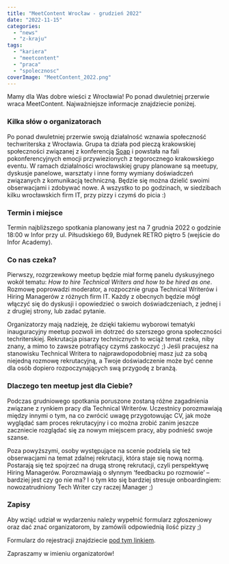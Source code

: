 ```yaml
---
title: "MeetContent Wrocław - grudzień 2022"
date: "2022-11-15"
categories:
  - "news"
  - "z-kraju"
tags:
  - "kariera"
  - "meetcontent"
  - "praca"
  - "spolecznosc"
coverImage: "MeetContent_2022.png"
---
```


Mamy dla Was dobre wieści z Wrocławia! Po ponad dwuletniej przerwie wraca MeetContent. Najważniejsze informacje znajdziecie poniżej.

### Kilka słów o organizatorach

Po ponad dwuletniej przerwie swoją działalność wznawia społeczność techwriterska z Wrocławia. Grupa ta działa pod pieczą krakowskiej społeczności związanej z konferencją [Soap](https://soapconf.com/) i powstała na fali pokonferencyjnych emocji przywiezionych z tegorocznego krakowskiego eventu. W ramach działalności wrocławskiej grupy planowane są meetupy, dyskusje panelowe, warsztaty i inne formy wymiany doświadczeń związanych z komunikacją techniczną. Będzie się można dzielić swoimi obserwacjami i zdobywać nowe. A wszystko to po godzinach, w siedzibach kilku wrocławskich firm IT, przy pizzy i czymś do picia :)

### **Termin i miejsce**

Termin najbliższego spotkania planowany jest na 7 grudnia 2022 o godzinie 18:00 w Infor przy ul. Piłsudskiego 69, Budynek RETRO piętro 5 (wejście do Infor Academy).

### **Co nas czeka?**

Pierwszy, rozgrzewkowy meetup będzie miał formę panelu dyskusyjnego wokół tematu: _How to hire Technical Writers and how to be hired as one_. Rozmowę poprowadzi moderator, a rozpocznie grupa Technical Writerów i Hiring Managerów z różnych firm IT. Każdy z obecnych będzie mógł włączyć się do dyskusji i opowiedzieć o swoich doświadczeniach, z jednej i z drugiej strony, lub zadać pytanie.

Organizatorzy mają nadzieję, że dzięki takiemu wyborowi tematyki inauguracyjny meetup pozwoli im dotrzeć do szerszego grona społeczności techriterskiej. Rekrutacja pisarzy technicznych to wciąż temat rzeka, niby znany, a mimo to zawsze potrafiący czymś zaskoczyć ;) Jeśli pracujesz na stanowisku Technical Writera to najprawdopodobniej masz już za sobą niejedną rozmowę rekrutacyjną, a Twoje doświadczenie może być cenne dla osób dopiero rozpoczynających swą przygodę z branżą.

### Dlaczego ten meetup jest dla Ciebie?

Podczas grudniowego spotkania poruszone zostaną różne zagadnienia związane z rynkiem pracy dla Technical Writerów. Uczestnicy porozmawiają między innymi o tym, na co zwrócić uwagę przygotowując CV, jak może wyglądać sam proces rekrutacyjny i co można zrobić zanim jeszcze zaczniecie rozglądać się za nowym miejscem pracy, aby podnieść swoje szanse.

Poza powyższymi, osoby występujące na scenie podzielą się też obserwacjami na temat zdalnej rekrutacji, która staje się nową normą. Postarają się też spojrzeć na drugą stronę rekrutacji, czyli perspektywę Hiring Managerów. Porozmawiają o słynnym ‘feedbacku po rozmowie’ – bardziej jest czy go nie ma? I o tym kto się bardziej stresuje onboardingiem: nowozatrudniony Tech Writer czy raczej Manager ;)

### Zapisy

Aby wziąć udział w wydarzeniu należy wypełnić formularz zgłoszeniowy oraz dać znać organizatorom, by zamówili odpowiednią ilość pizzy ;)

Formularz do rejestracji znajdziecie [pod tym linkiem](https://docs.google.com/forms/d/e/1FAIpQLSeYhUioth2HvPJk0nqYMNcTKK8Nh2G2aZoYEjZQi6ut-EBHow/viewform).

Zapraszamy w imieniu organizatorów!
